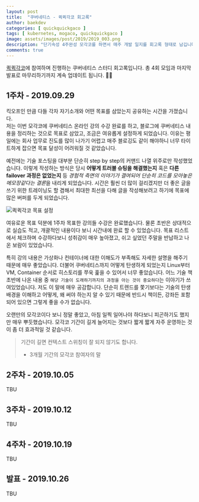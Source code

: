 ```yaml
---
layout: post
title:  "쿠버네티스 - 퀵퀵각코 회고록"
author: baekdev
categories: [ quickquickgaco ]
tags: [ kubernetes, mogaco, quickquickgaco ]
image: assets/images/post/2019/2019_003.png
description: "단기속성 4주완성 모각코를 하면서 매주 개발 일지를 회고록 형태로 남깁니다."
comments: true   
---  
```



[퀵퀵각코](https://www.notion.so/baekdev/4-0a3e47e8583e4019b5215a1ec83d5a1a)에 참여하며 진행하는 쿠버네티스 스터디 회고록입니다. 총 4회 모임과 마지막 발표로 마무리하기까지 계속 업데이트 됩니다. ✍🏻  


## 1주차 - 2019.09.29  
킥오프인 만큼 다들 각자 자기소개와 어떤 목표를 삼았는지 공유하는 시간을 가졌습니다.  
저는 이번 모각코에 쿠버네티스 온라인 강의 수강 완료를 하고, 블로그에 쿠버네티스 내용을 정리하는 것으로 목표로 삼았고, 조금은 여유롭게 설정하게 되었습니다. 이유는 평일에는 회사 업무로 진도를 많이 나가기 어렵고 매주 블로깅도 같이 해야하니 너무 타이트하게 잡으면 목표 달성이 어려워질 것 같았습니다.  

예전에는 기술 포스팅을 대부분 단순히 step by step의 커맨드 나열 위주로만 작성했었습니다. 이렇게 작성하는 방식은 당시 **어떻게 트러블 슈팅을 해결했는지** 혹은 **다른 failover 과정은 없었는지** 등 *경험적 측면의 이야기가 결여되어 단순히 코드를 모아놓은 메모장같다는 결론*을 내리게 되었습니다. 시간은 훨씬 더 많이 걸리겠지만 더 좋은 글을 쓰기 위한 트레이닝도 할 겸해서 최대한 최선을 다해 글을 작성해보려고 하기에 목표에 많은 버퍼를 두게 되었습니다.  

![퀵퀵각코 목표 설정]({{site.baseurl}}/{{site.assetsurl}}/images/post/2019/2019_003_001.png)   

여유로운 목표 덕분에 1주차 목표한 강의들 수강은 완료했습니다. 물론 초반은 상대적으로 실습도 적고, 개괄적인 내용이다 보니 시간내에 완료 할 수 있었습니다. 목표 리스트에서 체크하며 수강하다보니 성취감이 매우 높아졌고, 쉬고 싶었던 주말을 반납하고 나온 보람이 있었습니다.  

특히 강의 내용은 가상화나 컨테이너에 대한 이해도가 부족해도 자세한 설명을 해주기 때문에 매우 좋았습니다. 더불어 쿠버네티스까지 어떻게 탄생하게 되었는지 Linux부터 VM, Container 순서로 히스토리를 쭈욱 훑을 수 있어서 너무 좋았습니다. 어느 기술 책 초반에 나온 내용 중 `해당 기술이 도래하기까지의 과정을 아는 것이 중요하다`는 이야기가 쓰여있었습니다. 저도 이 말에 매우 공감합니다. 단순히 트렌드를 쫓기보다는 기술의 탄생 배경을 이해하고 어떻게, 왜 써야 하는지 알 수 있기 때문에 반드시 책이든, 강좌든 포함되어 있으면 그렇게 좋을 수가 없습니다.  

오랜만의 모각코이다 보니 정말 좋았고, 아침 일찍 일어나야 하다보니 피곤하기도 했지만 매우 뿌듯했습니다. 모각코 기간이 길게 늘어지는 것보다 짧게 짧게 자주 운영하는 것이 좀 더 효과적일 것 같습니다.  

> 기간이 길면 컨텍스트 스위칭이 잘 되지 않기도 합니다. 
> - 3개월 기간의 모각코 참여자의 말  


## 2주차 - 2019.10.05  
TBU  

## 3주차 - 2019.10.12  
TBU  

## 4주차 - 2019.10.19  
TBU  

## 발표 - 2019.10.26   
TBU  

